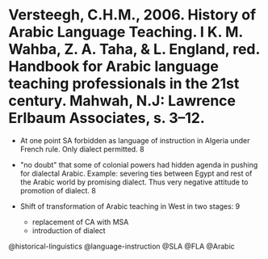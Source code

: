 # Versteegh, C.H.M., 2006. History of Arabic Language Teaching. I K. M. Wahba, Z. A. Taha, & L. England, red. Handbook for Arabic language teaching professionals in the 21st century. Mahwah, N.J: Lawrence Erlbaum Associates, s. 3–12.

- At one point SA forbidden as language of instruction in Algeria under French rule. Only dialect permitted. 8

- "no doubt" that some of colonial powers had hidden agenda in pushing for dialectal Arabic. Example: severing ties between Egypt and rest of the Arabic world by promising dialect. Thus very negative attitude to promotion of dialect. 8

- Shift of transformation of Arabic teaching in West in two stages: 9
  - replacement of CA with MSA
  - introduction of dialect

@historical-linguistics
@language-instruction
@SLA
@FLA
@Arabic
